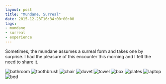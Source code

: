 ```yaml
---
layout: post
title: "Mundane, Surreal"
date: 2015-12-23T16:34:00+00:00
tags:
- mundane
- surreal
- experience
---
```


Sometimes, the mundane assumes a surreal form and takes one by surprise. I had the pleasure of this encounter this morning and I felt the need to share it.

![bathroom]
![toothbrush]
![chair]
![duvet]
![towel]
![box]
![plates]
![laptop]
![bed]

[bathroom]: /images/mundane/mundane1.jpg
[toothbrush]: /images/mundane/mundane2.jpg
[chair]: /images/mundane/mundane3.jpg
[duvet]: /images/mundane/mundane4.jpg
[towel]: /images/mundane/mundane5.jpg
[box]: /images/mundane/mundane6.jpg
[plates]: /images/mundane/mundane7.jpg
[laptop]: /images/mundane/mundane8.jpg
[bed]: /images/mundane/mundane9.jpg
